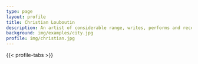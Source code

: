 ```yaml
---
type: page
layout: profile
title: Christian Louboutin
description: An artist of considerable range, writes, performs and records all of his own music, giving it a warm, intimate feel with a solid groove structure. 
background: img/examples/city.jpg
profile: img/christian.jpg
---
```



{{< profile-tabs >}}